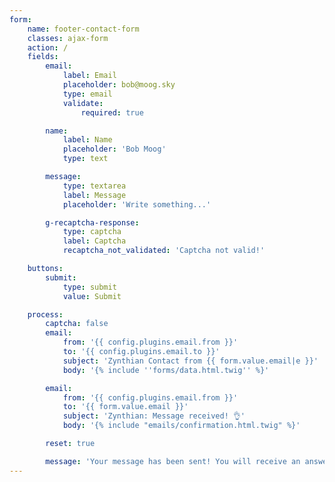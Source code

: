 ```yaml
---
form:
    name: footer-contact-form
    classes: ajax-form
    action: /
    fields:
        email:
            label: Email
            placeholder: bob@moog.sky
            type: email
            validate:
                required: true

        name:
            label: Name
            placeholder: 'Bob Moog'
            type: text

        message:
            type: textarea
            label: Message
            placeholder: 'Write something...'

        g-recaptcha-response:
            type: captcha
            label: Captcha
            recaptcha_not_validated: 'Captcha not valid!'

    buttons:
        submit:
            type: submit
            value: Submit

    process:
        captcha: false
        email:
            from: '{{ config.plugins.email.from }}'
            to: '{{ config.plugins.email.to }}'
            subject: 'Zynthian Contact from {{ form.value.email|e }}'
            body: '{% include ''forms/data.html.twig'' %}'

        email:
            from: '{{ config.plugins.email.from }}'
            to: '{{ form.value.email }}'
            subject: 'Zynthian: Message received! 👌'
            body: '{% include "emails/confirmation.html.twig" %}'

        reset: true

        message: 'Your message has been sent! You will receive an answer very soon ...'
---
```


